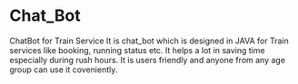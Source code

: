 # Chat_Bot
ChatBot for Train Service
It is chat_bot which is designed in JAVA for Train services like booking, running status etc. It helps a lot in saving time especially during rush hours. 
It is users friendly and anyone from any age group can use it coveniently.

